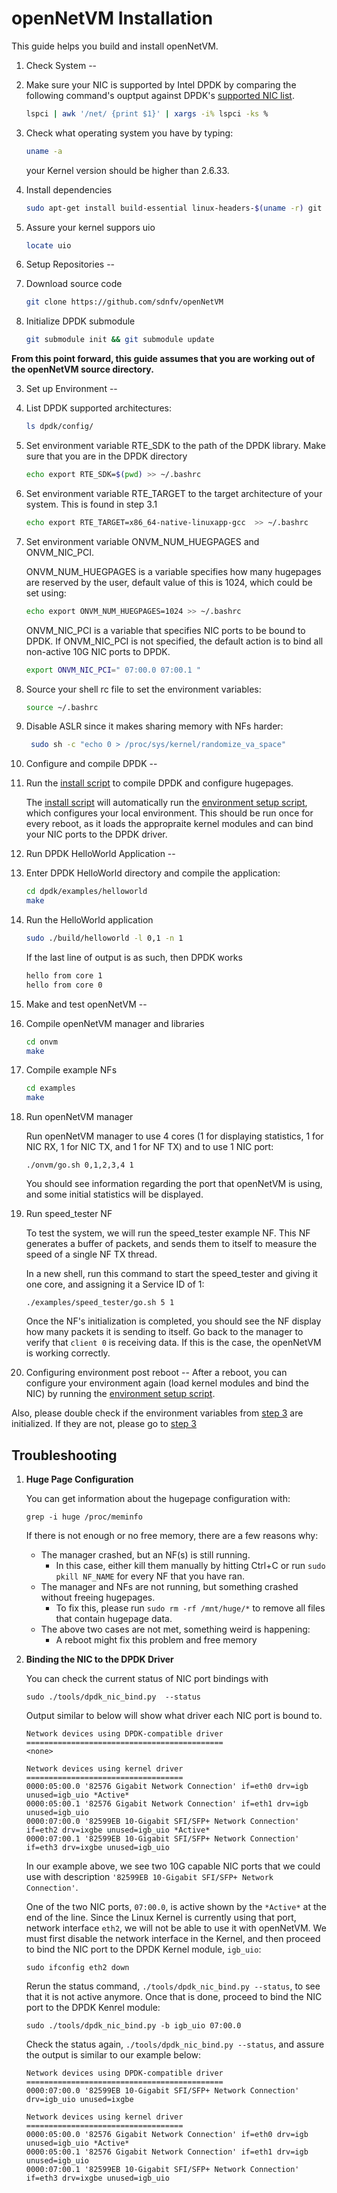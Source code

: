openNetVM Installation
==

This guide helps you build and install openNetVM.

1. Check System
--

1. Make sure your NIC is supported by Intel DPDK by comparing the following command's ouptput against DPDK's [supported NIC list][nics].

    ```sh
    lspci | awk '/net/ {print $1}' | xargs -i% lspci -ks %
    ```

2.  Check what operating system you have by typing:
    ```sh
    uname -a
    ```
    your Kernel version should be higher than 2.6.33.

3. Install dependencies
    ```sh
    sudo apt-get install build-essential linux-headers-$(uname -r) git
    ```
4. Assure your kernel suppors uio
    ```sh
    locate uio
    ```

2. Setup Repositories
--

1. Download source code
    ```sh
    git clone https://github.com/sdnfv/openNetVM
    ```

2. Initialize DPDK submodule
    ```sh
    git submodule init && git submodule update
    ```

 **From this point forward, this guide assumes that you are working out of the openNetVM source directory.**

3. Set up Environment
--

1. List DPDK supported architectures:
    ```sh
    ls dpdk/config/
    ```

2. Set environment variable RTE_SDK to the path of the DPDK library.  Make sure that you are in the DPDK directory
    ```sh
    echo export RTE_SDK=$(pwd) >> ~/.bashrc
    ```

3. Set environment variable RTE_TARGET to the target architecture of your system.  This is found in step 3.1
    ```sh
    echo export RTE_TARGET=x86_64-native-linuxapp-gcc  >> ~/.bashrc
    ```

4. Set environment variable ONVM_NUM_HUEGPAGES and ONVM_NIC_PCI.

    ONVM_NUM_HUEGPAGES is a variable specifies how many hugepages are reserved by the user, default value of this is 1024, which could be set using: 
    ```sh
    echo export ONVM_NUM_HUEGPAGES=1024 >> ~/.bashrc
    ```

    ONVM_NIC_PCI is a variable that specifies NIC ports to be bound to DPDK.  If ONVM_NIC_PCI is not specified, the default action is to bind all non-active 10G NIC ports to DPDK.
    ```sh
    export ONVM_NIC_PCI=" 07:00.0 07:00.1 "
    ```
5. Source your shell rc file to set the environment variables:
    ```sh
    source ~/.bashrc
    ```

6. Disable ASLR since it makes sharing memory with NFs harder:
   ```sh
    sudo sh -c "echo 0 > /proc/sys/kernel/randomize_va_space"
    ```

4. Configure and compile DPDK
--

1. Run the [install script][install] to compile DPDK and configure hugepages.

    The [install script][install] will automatically run the [environment setup script][environment], which configures your local environment.  This should be run once for every reboot, as it loads the appropraite kernel modules and can bind your NIC ports to the DPDK driver.

5. Run DPDK HelloWorld Application
--

1. Enter DPDK HelloWorld directory and compile the application:

    ```sh
    cd dpdk/examples/helloworld
    make
    ```

2. Run the HelloWorld application

    ```sh
    sudo ./build/helloworld -l 0,1 -n 1
    ```

    If the last line of output is as such, then DPDK works

    ```sh
    hello from core 1
    hello from core 0
    ```

6. Make and test openNetVM
--

1. Compile openNetVM manager and libraries

    ```sh
    cd onvm
    make
    ```

2. Compile example NFs

    ```sh
    cd examples
    make
    ```

3. Run openNetVM manager

    Run openNetVM manager to use 4 cores (1 for displaying statistics, 1 for NIC RX, 1 for NIC TX, and 1 for NF TX) and to use 1 NIC port:

    `./onvm/go.sh 0,1,2,3,4 1`

    You should see information regarding the port that openNetVM is using, and some initial statistics will be displayed.

4. Run speed_tester NF

    To test the system, we will run the speed_tester example NF.  This NF generates a buffer of packets, and sends them to itself to measure the speed of a single NF TX thread.

    In a new shell, run this command to start the speed_tester and giving it one core, and assigning it a Service ID of 1:

    `./examples/speed_tester/go.sh 5 1`

    Once the NF's initialization is completed, you should see the NF display how many packets it is sending to itself.  Go back to the manager to verify that `client 0` is receiving data.  If this is the case, the openNetVM is working correctly.

7. Configuring environment post reboot
--
After a reboot, you can configure your environment again (load kernel modules and bind the NIC) by running the [environment setup script][environment].
 
Also, please double check if the environment variables from [step 3](#3-set-up-environment) are initialized.  If they are not, please go to [step 3](#3-set-up-environment)

Troubleshooting
--

1. **Huge Page Configuration**

    You can get information about the hugepage configuration with:

    `grep -i huge /proc/meminfo`

    If there is not enough or no free memory, there are a few reasons why:

     - The manager crashed, but an NF(s) is still running.
         - In this case, either kill them manually by hitting Ctrl+C or run `sudo pkill NF_NAME` for every NF that you have ran.
     - The manager and NFs are not running, but something crashed without freeing hugepages.
         - To fix this, please run `sudo rm -rf /mnt/huge/*` to remove all files that contain hugepage data.
     - The above two cases are not met, something weird is happening:
         - A reboot might fix this problem and free memory

2. **Binding the NIC to the DPDK Driver**

    You can check the current status of NIC port bindings with

    `sudo ./tools/dpdk_nic_bind.py  --status`

    Output similar to below will show what driver each NIC port is bound to.
    
    ```
    Network devices using DPDK-compatible driver
    ============================================
    <none>

    Network devices using kernel driver
    ===================================
    0000:05:00.0 '82576 Gigabit Network Connection' if=eth0 drv=igb unused=igb_uio *Active*
    0000:05:00.1 '82576 Gigabit Network Connection' if=eth1 drv=igb unused=igb_uio
    0000:07:00.0 '82599EB 10-Gigabit SFI/SFP+ Network Connection' if=eth2 drv=ixgbe unused=igb_uio *Active*
    0000:07:00.1 '82599EB 10-Gigabit SFI/SFP+ Network Connection' if=eth3 drv=ixgbe unused=igb_uio
    ```

    In our example above, we see two 10G capable NIC ports that we could use with description `'82599EB 10-Gigabit SFI/SFP+ Network Connection'`.

    One of the two NIC ports, `07:00.0`, is active shown by the `*Active*` at the end of the line.  Since the Linux Kernel is currently using that port, network interface `eth2`, we will not be able to use it with openNetVM.  We must first disable the network interface in the Kernel, and then proceed to bind the NIC port to the DPDK Kernel module, `igb_uio`:

    `sudo ifconfig eth2 down`

    Rerun the status command, `./tools/dpdk_nic_bind.py --status`, to see that it is not active anymore.  Once that is done, proceed to bind the NIC port to the DPDK Kenrel module:

    `sudo ./tools/dpdk_nic_bind.py -b igb_uio 07:00.0`

    Check the status again, `./tools/dpdk_nic_bind.py --status`, and assure the output is similar to our example below: 

    ```
    Network devices using DPDK-compatible driver
    ============================================
    0000:07:00.0 '82599EB 10-Gigabit SFI/SFP+ Network Connection' drv=igb_uio unused=ixgbe
   
    Network devices using kernel driver
    ===================================
    0000:05:00.0 '82576 Gigabit Network Connection' if=eth0 drv=igb unused=igb_uio *Active*
    0000:05:00.1 '82576 Gigabit Network Connection' if=eth1 drv=igb unused=igb_uio
    0000:07:00.1 '82599EB 10-Gigabit SFI/SFP+ Network Connection' if=eth3 drv=ixgbe unused=igb_uio
    ```


[nics]: http://dpdk.org/doc/nics
[install]: ../scripts/install.sh
[environment]: ../scripts/setup_environment.sh
